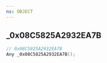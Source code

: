 ```yaml
---
ns: OBJECT
---
```

## _0x08C5825A2932EA7B

```c
// 0x08C5825A2932EA7B
Any _0x08C5825A2932EA7B();
```

